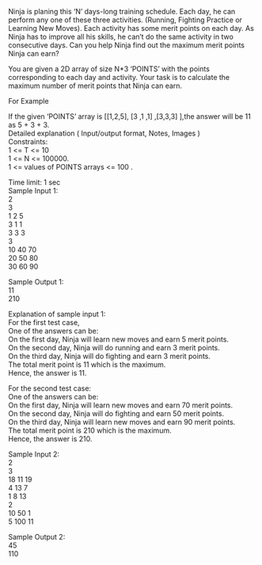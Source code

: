 Ninja is planing this ‘N’ days-long training schedule. Each day, he can perform any one of these three activities. (Running, Fighting Practice or Learning New Moves). Each activity has some merit points on each day. As Ninja has to improve all his skills, he can’t do the same activity in two consecutive days. Can you help Ninja find out the maximum merit points Ninja can earn?</br>

You are given a 2D array of size N*3 ‘POINTS’ with the points corresponding to each day and activity. Your task is to calculate the maximum number of merit points that Ninja can earn.</br>

For Example</br>

If the given ‘POINTS’ array is [[1,2,5], [3 ,1 ,1] ,[3,3,3] ],the answer will be 11 as 5 + 3 + 3.</br>
Detailed explanation ( Input/output format, Notes, Images )</br>
Constraints:</br>
1 <= T <= 10</br>
1 <= N <= 100000.</br>
1 <= values of POINTS arrays <= 100 .</br>

Time limit: 1 sec</br>
Sample Input 1:</br>
2</br>
3</br>
1 2 5 </br>
3 1 1</br>
3 3 3</br>
3</br>
10 40 70</br>
20 50 80</br>
30 60 90</br>

Sample Output 1:</br>
11</br>
210</br>

Explanation of sample input 1:</br>
For the first test case,</br>
One of the answers can be:</br>
On the first day, Ninja will learn new moves and earn 5 merit points.</br> 
On the second day, Ninja will do running and earn 3 merit points. </br>
On the third day, Ninja will do fighting and earn 3 merit points. </br>
The total merit point is 11 which is the maximum. </br>
Hence, the answer is 11.</br>

For the second test case:</br>
One of the answers can be:</br>
On the first day, Ninja will learn new moves and earn 70 merit points.</br> 
On the second day, Ninja will do fighting and earn 50 merit points. </br>
On the third day, Ninja will learn new moves and earn 90 merit points. </br>
The total merit point is 210 which is the maximum. </br>
Hence, the answer is 210.</br>

Sample Input 2:</br>
2</br>
3</br>
18 11 19</br>
4 13 7</br>
1 8 13</br>
2</br>
10 50 1</br>
5 100 11</br>

Sample Output 2:</br>
45</br>
110</br>
